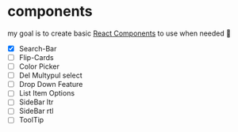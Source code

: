# components
my goal is to create basic [React Components](/to-react) to use when needed 🙂

- [X] Search-Bar
- [ ] Flip-Cards
- [ ] Color Picker
- [ ] Del Multypul select
- [ ] Drop Down Feature
- [ ] List Item Options
- [ ] SideBar ltr
- [ ] SideBar rtl
- [ ] ToolTip
